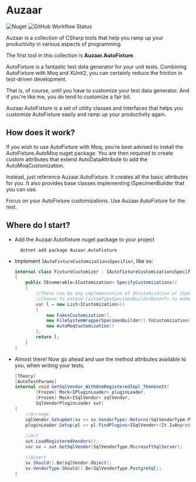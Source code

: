 # Auzaar

![Nuget](https://img.shields.io/nuget/v/Auzaar.AutoFixture?color=blue&label=Auzaar.AutoFixture&logo=Nuget&style=plastic)
![GitHub Workflow Status](https://img.shields.io/github/workflow/status/niyama-scribe/SchemaTypist/Build%20&%20Test?style=plastic)


Auzaar is a collection of CSharp tools that help you ramp up your productivity in various aspects of programming.

The first tool in this collection is **Auzaar.AutoFixture**.

AutoFixture is a fantastic test data generator for your unit tests.  Combining AutoFixture with Moq
and XUnit2, you can certainly reduce the friction in test-driven development.  

That is, of course, until you have to customize your test data generator.  And if you're like me, you do tend to customize a fair bit.

Auzaar.AutoFixture is a set of utility classes and interfaces that helps you customize AutoFixture easily and ramp up your productivity again.

## How does it work?

If you wish to use AutoFixture with Moq, you're best advised to install the AutoFixture.AutoMoq nuget package.
You are then required to create custom attributes that extend AutoDataAttribute to add the AutoMoqCustomization.


Instead, just reference Auzaar.AutoFixture.  It creates all the basic attributes for you.  It also provides base classes implementing ISpecimenBuilder that you can use.

Focus on your AutoFixture customizations.  Use Auzaar.AutoFixture for the rest. 

## Where do I start?

 - Add the Auzaar.Autofixture nuget package to your project
   ```commandline
     dotnet add package Auzaar.AutoFixture
   ```
 
  - Implement `IAutoFixtureCustomizationsSpecifier`, like so:
    ```csharp
    internal class FixtureCustomizer : IAutofixtureCustomizationsSpecifier
    {
        public IEnumerable<ICustomization> SpecifyCustomizations()
        {
            //These can be any implementation of ICustomization or ISpecimenBuilder
            //Choose to extend CustomTypeSpecimenBuilderBase<T> to make it even easier!
            var l = new List<ICustomization>()
            {
                new FakesCustomization(),
                new FileSystemWrapperSpecimenBuilder().ToCustomization(),
                new AutoMoqCustomization()
            };
            return l;
        }
    }
    ```
  
  - Almost there!  Now go ahead and use the method attributes available to you, when writing your tests.
    ```csharp
    [Theory]
    [AutoTestParams]
    internal void GetSqlVendor_WithOneRegisteredImpl_ThenUseIt(
            [Frozen] Mock<IPluginLoader> pluginLoader, 
            [Frozen] Mock<ISqlVendor> sqlVendor, 
            SqlVendorPluginLoader sut)
    {
        //Arrange
        sqlVendor.SetupGet(sv => sv.VendorType).Returns(SqlVendorType.PostgreSql);
        pluginLoader.Setup(pl => pl.FindPlugins<ISqlVendor>(It.IsAny<string>(), typeof(SqlVendorDefinition))).Returns(new [] {sqlVendor.Object});
            
        //Act
        sut.LoadRegisteredVendors();
        var sv = sut.GetSqlVendor(SqlVendorType.MicrosoftSqlServer);

        //Assert    
        sv.Should().Be(sqlVendor.Object);
        sv.VendorType.Should().Be(SqlVendorType.PostgreSql);
    }
   ```

